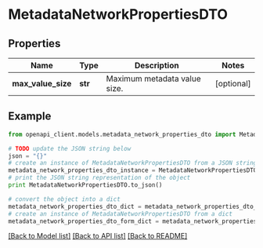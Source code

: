 # MetadataNetworkPropertiesDTO


## Properties

Name | Type | Description | Notes
------------ | ------------- | ------------- | -------------
**max_value_size** | **str** | Maximum metadata value size. | [optional] 

## Example

```python
from openapi_client.models.metadata_network_properties_dto import MetadataNetworkPropertiesDTO

# TODO update the JSON string below
json = "{}"
# create an instance of MetadataNetworkPropertiesDTO from a JSON string
metadata_network_properties_dto_instance = MetadataNetworkPropertiesDTO.from_json(json)
# print the JSON string representation of the object
print MetadataNetworkPropertiesDTO.to_json()

# convert the object into a dict
metadata_network_properties_dto_dict = metadata_network_properties_dto_instance.to_dict()
# create an instance of MetadataNetworkPropertiesDTO from a dict
metadata_network_properties_dto_form_dict = metadata_network_properties_dto.from_dict(metadata_network_properties_dto_dict)
```
[[Back to Model list]](../README.md#documentation-for-models) [[Back to API list]](../README.md#documentation-for-api-endpoints) [[Back to README]](../README.md)


